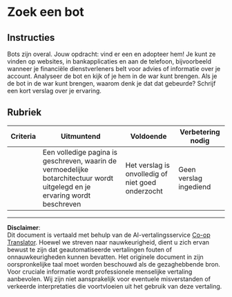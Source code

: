 <!--
CO_OP_TRANSLATOR_METADATA:
{
  "original_hash": "1d7583e8046dacbb0c056d5ba0a71b16",
  "translation_date": "2025-09-05T20:37:52+00:00",
  "source_file": "6-NLP/1-Introduction-to-NLP/assignment.md",
  "language_code": "nl"
}
-->
# Zoek een bot

## Instructies

Bots zijn overal. Jouw opdracht: vind er een en adopteer hem! Je kunt ze vinden op websites, in bankapplicaties en aan de telefoon, bijvoorbeeld wanneer je financiële dienstverleners belt voor advies of informatie over je account. Analyseer de bot en kijk of je hem in de war kunt brengen. Als je de bot in de war kunt brengen, waarom denk je dat dat gebeurde? Schrijf een kort verslag over je ervaring.

## Rubriek

| Criteria | Uitmuntend                                                                                                   | Voldoende                                   | Verbetering nodig     |
| -------- | ----------------------------------------------------------------------------------------------------------- | ------------------------------------------ | --------------------- |
|          | Een volledige pagina is geschreven, waarin de vermoedelijke botarchitectuur wordt uitgelegd en je ervaring wordt beschreven | Het verslag is onvolledig of niet goed onderzocht | Geen verslag ingediend |

---

**Disclaimer**:  
Dit document is vertaald met behulp van de AI-vertalingsservice [Co-op Translator](https://github.com/Azure/co-op-translator). Hoewel we streven naar nauwkeurigheid, dient u zich ervan bewust te zijn dat geautomatiseerde vertalingen fouten of onnauwkeurigheden kunnen bevatten. Het originele document in zijn oorspronkelijke taal moet worden beschouwd als de gezaghebbende bron. Voor cruciale informatie wordt professionele menselijke vertaling aanbevolen. Wij zijn niet aansprakelijk voor eventuele misverstanden of verkeerde interpretaties die voortvloeien uit het gebruik van deze vertaling.